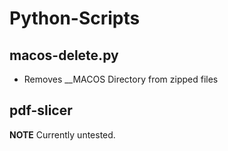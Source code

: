 # Python-Scripts

## macos-delete.py
- Removes __MACOS Directory from zipped files

## pdf-slicer
**NOTE** Currently untested. 
